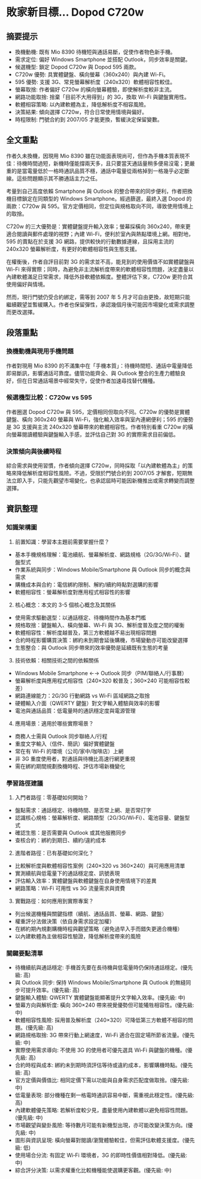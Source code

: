 # 敗家新目標... Dopod C720w

## 摘要提示
- 換機動機: 既有 Mio 8390 待機短與通話易斷，促使作者物色新手機。
- 需求定位: 偏好 Windows Smartphone 並搭配 Outlook，同步效率是關鍵。
- 候選機型: 鎖定 Dopod C720w 與 Dopod 595 兩款。
- C720w 優勢: 具實體鍵盤、橫向螢幕（360x240）與內建 Wi-Fi。
- 595 優勢: 支援 3G、常見螢幕解析度（240x320）軟體相容性較佳。
- 螢幕取捨: 作者偏好 C720w 的橫向螢幕體驗，即使解析度較非主流。
- 網路功能取捨: 捨棄「目前不大用得到」的 3G，換取 Wi-Fi 與鍵盤實用性。
- 軟體相容策略: 以內建軟體為主，降低解析度不相容風險。
- 決策結果: 傾向選擇 C720w，符合日常使用情境與偏好。
- 時程限制: 門號合約到 2007/05 才能更換，暫緩決定保留變數。

## 全文重點
作者久未換機，因現用 Mio 8390 雖在功能面表現尚可，但作為手機本質表現不佳：待機時間過短，新機時僅能撐兩天多，且只要當天通話量稍多便易沒電；更嚴重的是當電量低於一格時通訊品質不穩，通話中電量從兩格掉到一格幾乎必定斷線。這些問題顯示其不勝通話主力之任。

考量到自己高度依賴 Smartphone 與 Outlook 的整合帶來的同步便利，作者把換機目標鎖定在同類型的 Windows Smartphone。經過篩選，最終入選 Dopod 的兩款：C720w 與 595。官方定價相同，但定位與規格取向不同，導致使用情境上的取捨。

C720w 的三大優勢是：實體鍵盤提升輸入效率；螢幕採橫向 360x240，帶來更適合閱讀與郵件處理的視野；內建 Wi-Fi，便利於室內與熱點環境上網。相對地，595 的賣點在於支援 3G 網路，提供較快的行動數據連線，且採用主流的 240x320 螢幕解析度，有更好的軟體相容性與生態支援。

在權衡後，作者自評目前對 3G 的需求並不高，能見到的使用價值不如實體鍵盤與 Wi-Fi 來得實際；同時，為避免非主流解析度帶來的軟體相容性問題，決定盡量以內建軟體滿足日常需求，降低外掛軟體依賴度。整體評估下來，C720w 更符合其使用偏好與情境。

然而，現行門號仍受合約綁定，需等到 2007 年 5 月才可自由更換，故短期只能繼續觀望並暫緩購入。作者也保留彈性，承認幾個月後可能因市場變化或需求調整而更改選擇。

## 段落重點
### 換機動機與現用手機問題
作者對現用 Mio 8390 的不滿集中在「手機本質」：待機時間短、通話中電量降低即易斷訊，影響通話可靠度。儘管功能齊全、與 Outlook 整合的生產力體驗良好，但在日常通話場景中經常失守，促使作者加速尋找替代機種。

### 候選機型比較：C720w vs 595
作者圈選 Dopod C720w 與 595，定價相同但取向不同。C720w 的優勢是實體鍵盤、橫向 360x240 螢幕與 Wi-Fi，強化輸入效率與室內連網便利；595 的優勢是 3G 支援與主流 240x320 螢幕帶來的軟體相容性。作者特別看重 C720w 的橫向螢幕閱讀體驗與鍵盤輸入手感，並評估自己對 3G 的實際需求目前偏低。

### 決策傾向與後續時程
綜合需求與使用習慣，作者傾向選擇 C720w，同時採取「以內建軟體為主」的策略來降低解析度相容性風險。不過，受限於門號合約到 2007/05 才解套，短期無法立即入手，只能先觀望市場變化，也承認屆時可能因新機推出或需求轉變而調整選擇。

## 資訊整理

### 知識架構圖
1. 前置知識：學習本主題前需要掌握什麼？
- 基本手機規格理解：電池續航、螢幕解析度、網路規格（2G/3G/Wi‑Fi）、鍵盤型式
- 作業系統與同步：Windows Mobile/Smartphone 與 Outlook 同步的概念與需求
- 購機成本與合約：電信綁約限制、解約/續約時點對選購的影響
- 軟體相容性：螢幕解析度對應用程式相容性的影響

2. 核心概念：本文的 3-5 個核心概念及其關係
- 使用需求驅動選型：以通話穩定、待機時間作為基本門檻
- 規格取捨：鍵盤輸入、橫向螢幕、Wi‑Fi 與 3G、解析度普及度之間的權衡
- 軟體相容性：解析度越普及，第三方軟體越不易出現相容問題
- 合約時程影響購買決策：綁約未到期會延後購機，市場變動亦可能改變選擇
- 生態整合：與 Outlook 同步帶來的效率優勢是延續既有生態的考量

3. 技術依賴：相關技術之間的依賴關係
- Windows Mobile Smartphone ←→ Outlook 同步（PIM/聯絡人/行事曆）
- 螢幕解析度與應用程式相容性（240×320 較普及；360×240 可能相容性較差）
- 網路連線能力：2G/3G 行動網路 vs Wi‑Fi 區域網路之取捨
- 硬體輸入介面（QWERTY 鍵盤）對文字輸入體驗與效率的影響
- 電池與通話品質：低電量時的通訊穩定度與電源管理

4. 應用場景：適用於哪些實際場景？
- 商務人士需與 Outlook 同步聯絡人/行程
- 重度文字輸入（信件、簡訊）偏好實體鍵盤
- 常在有 Wi‑Fi 的環境（公司/家中/咖啡店）上網
- 非 3G 重度使用者，對通話與待機比高速行網更重視
- 需在綁約期間規劃換機時程、評估市場新機變化

### 學習路徑建議
1. 入門者路徑：零基礎如何開始？
- 盤點需求：通話穩定、待機時間、是否常上網、是否常打字
- 認識核心規格：螢幕解析度、網路類型（2G/3G/Wi‑Fi）、電池容量、鍵盤型式
- 確認生態：是否需要與 Outlook 或其他服務同步
- 查核合約：綁約到期日、續約/違約成本

2. 進階者路徑：已有基礎如何深化？
- 比較解析度與軟體相容性案例（240×320 vs 360×240）與可用應用清單
- 實測續航與低電量下的通話穩定度、訊號表現
- 評估輸入效率：實體鍵盤與軟體鍵盤在自身使用情境下的差異
- 網路策略：Wi‑Fi 可用性 vs 3G 流量需求與資費

3. 實戰路徑：如何應用到實際專案？
- 列出候選機種與關鍵指標（續航、通話品質、螢幕、網路、鍵盤）
- 權重評分法做決策（依自身需求設定加權）
- 在綁約期內規劃購機時程與觀望策略（避免過早入手而錯失更適合機種）
- 以內建軟體為主做相容性驗證，降低解析度帶來的風險

### 關鍵要點清單
- 待機續航與通話穩定: 手機首先要在長待機與低電量時仍保持通話穩定。(優先級: 高)
- 與 Outlook 同步: 保持 Windows Mobile/Smartphone 與 Outlook 的無縫同步可提升效率。(優先級: 高)
- 鍵盤輸入體驗: QWERTY 實體鍵盤能顯著提升文字輸入效率。(優先級: 中)
- 螢幕方向與解析度: 橫向 360×240 帶來視覺優勢但可能犧牲相容性。(優先級: 中)
- 軟體相容性風險: 採用普及解析度（240×320）可降低第三方軟體不相容的問題。(優先級: 高)
- 網路規格取捨: 3G 帶來行動上網速度，Wi‑Fi 適合在固定場所節省流量。(優先級: 中)
- 實際使用需求導向: 不使用 3G 的使用者可優先選具 Wi‑Fi 與鍵盤的機種。(優先級: 高)
- 合約時程與成本: 綁約未到期時須評估等待或違約成本，影響購機時點。(優先級: 高)
- 官方定價與價值比: 相同定價下需以功能與自身需求匹配度做取捨。(優先級: 中)
- 低電量表現: 部分機種在剩一格電時通訊容易中斷，需重視此穩定性。(優先級: 高)
- 內建軟體優先策略: 若解析度較少見，盡量使用內建軟體以避免相容性問題。(優先級: 中)
- 市場觀望與變卦風險: 等待數月可能有新機型出現，亦可能改變決策方向。(優先級: 中)
- 圖形與資訊呈現: 橫向螢幕對閱讀/瀏覽體驗較佳，但需評估軟體支援度。(優先級: 低)
- 使用場合分流: 有固定 Wi‑Fi 環境者，3G 的即時性價值相對降低。(優先級: 中)
- 綜合評分決策: 以需求權重化比較機種能使選購更客觀。(優先級: 中)